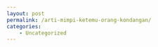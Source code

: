 ```yaml
---
layout: post
permalink: /arti-mimpi-ketemu-orang-kondangan/
categories:
    - Uncategorized
---
```


